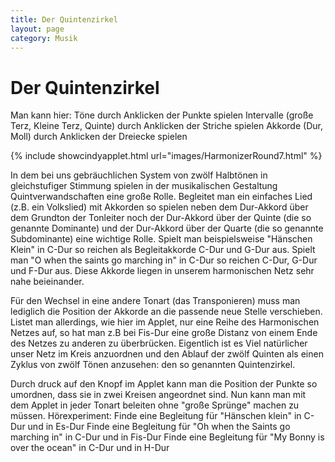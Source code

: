 ```yaml
---
title: Der Quintenzirkel
layout: page
category: Musik
---
```


# Der Quintenzirkel
Man kann hier:
Töne durch Anklicken der Punkte spielen
Intervalle (große Terz, Kleine Terz, Quinte) durch Anklicken der Striche spielen
Akkorde (Dur, Moll) durch Anklicken der Dreiecke spielen

{% include showcindyapplet.html url="images/HarmonizerRound7.html" %}


In dem bei uns gebräuchlichen System von zwölf Halbtönen in gleichstufiger Stimmung spielen in der musikalischen Gestaltung Quintverwandschaften eine große Rolle. Begleitet man ein einfaches Lied (z.B. ein Volkslied) mit Akkorden so spielen neben dem Dur-Akkord über dem Grundton der Tonleiter noch der Dur-Akkord über der Quinte (die so genannte Dominante) und der Dur-Akkord über der Quarte (die so genannte Subdominante) eine wichtige Rolle. Spielt man beispielsweise "Hänschen Klein" in C-Dur so reichen als Begleitakkorde C-Dur und G-Dur aus. Spielt man "O when the saints go marching in" in C-Dur so reichen C-Dur, G-Dur und F-Dur aus. Diese Akkorde liegen in unserem harmonischen Netz sehr nahe beieinander.

Für den Wechsel in eine andere Tonart (das Transponieren) muss man lediglich die Position der Akkorde an die passende neue Stelle verschieben. Listet man allerdings, wie hier im Applet, nur eine Reihe des Harmonischen Netzes auf, so hat man z.B bei Fis-Dur eine große Distanz von einem Ende des Netzes zu anderen zu überbrücken. Eigentlich ist es Viel natürlicher unser Netz im Kreis anzuordnen und den Ablauf der zwölf Quinten als einen Zyklus von zwölf Tönen anzusehen: den so genannten Quintenzirkel.

Durch druck auf den Knopf im Applet kann man die Position der Punkte so umordnen, dass sie in zwei Kreisen angeordnet sind. Nun kann man mit dem Applet in jeder Tonart beleiten ohne "große Sprünge" machen zu müssen.
Hörexperiment:
Finde eine Begleitung für "Hänschen klein" in C-Dur und in Es-Dur
Finde eine Begleitung für "Oh when the Saints go marching in" in C-Dur und in Fis-Dur
Finde eine Begleitung für "My Bonny is over the ocean" in C-Dur und in H-Dur
